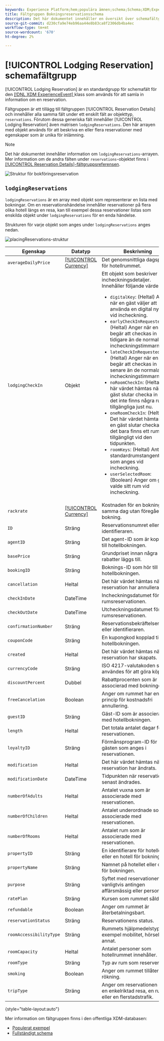```yaml
---
keywords: Experience Platform;hem;populära ämnen;schema;Schema;XDM;ExperienceEvent;fields;schemas;Schema design;field group;field group;reservation;placing;
title: Fältgruppen Bokningsreservationsschema
description: Det här dokumentet innehåller en översikt över schemafältgruppen Bokningsreservation.
source-git-commit: d230cfa9e74eb96aa44e8b83ca8f2306db4ba4ec
workflow-type: tm+mt
source-wordcount: '670'
ht-degree: 2%

---
```



# [!UICONTROL Lodging Reservation] schemafältgrupp

[!UICONTROL Lodging Reservation] är en standardgrupp för schemafält för den  [[!DNL XDM ExperienceEvent] ](../../classes/experienceevent.md) klass som används för att samla in information om en reservation.

Fältgruppen är ett tillägg till fältgruppen [!UICONTROL Reservation Details] och innehåller alla samma fält under ett enskilt fält av objekttyp, `reservations`. Förutom dessa generiska fält innehåller [!UICONTROL Lodging Reservation] även matrisen `lodgingReservations`. Den här arrayen med objekt används för att beskriva en eller flera reservationer med egenskaper som är unika för inlämning.

>[!NOTE]
>
>Det här dokumentet innehåller information om `lodgingReservations`-arrayen. Mer information om de andra fälten under `reservations`-objektet finns i [[!UICONTROL Reservation Details]-fältgruppsreferensen](./reservation-details.md).

![Struktur för bokföringsreservation](../../images/field-groups/lodging-reservation/structure.png)

## `lodgingReservations`

`lodgingReservations` är en array med objekt som representerar en lista med bokningar. Om en reservationshändelse innehåller reservationer på flera olika hotell längs en resa, kan till exempel dessa reservationer listas som enskilda objekt under `lodgingReservations` för en enda händelse.

Strukturen för varje objekt som anges under `lodgingReservations` anges nedan.

![placingReservations-struktur](../../images/field-groups/lodging-reservation/lodgingReservations.png)

| Egenskap | Datatyp | Beskrivning |
| --- | --- | --- |
| `averageDailyPrice` | [[!UICONTROL Currency]](../../data-types/currency.md) | Det genomsnittliga dagspriset för hotellrummet. |
| `lodgingCheckIn` | Objekt | Ett objekt som beskriver incheckningsdetaljer. Innehåller följande värden:<ul><li>`digitalKey`: (Heltal) Anger när en gäst väljer att använda en digital nyckel vid incheckning.</li><li>`earlyCheckInRequested`: (Heltal) Anger när en gäst begär att checkas in tidigare än de normala incheckningstimmarna.</li><li>`lateCheckInRequested`: (Heltal) Anger när en gäst begär att checkas in senare än de normala incheckningstimmarna.</li><li>`noRoomCheckIn`: (Heltal) Det här värdet hämtas när en gäst slutar checka in när det inte finns några rum tillgängliga just nu.</li><li>`oneRoomCheckIn`: (Heltal) Det här värdet hämtas när en gäst slutar checka in när det bara finns ett rum tillgängligt vid den tidpunkten.</li><li>`roomKeys`: (Heltal) Antalet standardrumstangenter som anges vid incheckning.</li><li>`userSelectedRoom`: (Boolean) Anger om gästen valde sitt rum vid incheckning.</li></ul> |
| `rackrate` | [[!UICONTROL Currency]](../../data-types/currency.md) | Kostnaden för en bokning samma dag utan föregående bokning. |
| `ID` | Sträng | Reservationsnumret eller identifieraren. |
| `agentID` | Sträng | Det agent-ID som är kopplat till hotellbokningen. |
| `basePrice` | Sträng | Grundpriset innan några rabatter läggs till. |
| `bookingID` | Sträng | Boknings-ID som hör till hotellbokningen. |
| `cancellation` | Heltal | Det här värdet hämtas när en reservation har annullerats. |
| `checkInDate` | DateTime | Incheckningsdatumet för rumsreservationen. |
| `checkOutDate` | DateTime | Utcheckningsdatumet för rumsreservationen. |
| `confirmationNumber` | Sträng | Reservationsbekräftelsenumret eller identifieraren. |
| `couponCode` | Sträng | En kupongkod kopplad till hotellbokningen. |
| `created` | Heltal | Det här värdet hämtas när en reservation har skapats. |
| `currencyCode` | Sträng | ISO 4217-valutakoden som användes för att göra köpet. |
| `discountPercent` | Dubbel | Rabattprocenten som är associerad med bokningen. |
| `freeCancelation` | Boolean | Anger om rummet har en princip för kostnadsfri annullering. |
| `guestID` | Sträng | Gäst-ID som är associerat med hotellbokningen. |
| `length` | Heltal | Det totala antalet dagar för reservationen. |
| `loyaltyID` | Sträng | Förmånsprogram-ID för gästen som anges i reservationen. |
| `modification` | Heltal | Det här värdet hämtas när en reservation har ändrats. |
| `modificationDate` | DateTime | Tidpunkten när reservationen senast ändrades. |
| `numberOfAdults` | Heltal | Antalet vuxna som är associerade med reservationen. |
| `numberOfChildren` | Heltal | Antalet underordnade som är associerade med reservationen. |
| `numberOfRooms` | Heltal | Antalet rum som är associerade med reservationen. |
| `propertyID` | Sträng | En identifierare för hotellet eller en hotell för bokningen. |
| `propertyName` | Sträng | Namnet på hotellet eller orten för bokningen. |
| `purpose` | Sträng | Syftet med reservationen, vanligtvis antingen affärsmässig eller personlig. |
| `ratePlan` | Sträng | Kursen som rummet såldes på. |
| `refundable` | Boolean | Anger om rummet är återbetalningsbart. |
| `reservationStatus` | Sträng | Reservationens status. |
| `roomAccessibilityType` | Sträng | Rummets hjälpmedelstyp, till exempel mobilitet, hörsel eller annat. |
| `roomCapacity` | Heltal | Antalet personer som hotellrummet innehåller. |
| `roomType` | Sträng | Typ av rum som reserveras. |
| `smoking` | Boolean | Anger om rummet tillåter rökning. |
| `tripType` | Sträng | Anger om reservationen gäller en enkelriktad resa, en rundtur eller en flerstadstrafik. |

{style=&quot;table-layout:auto&quot;}

Mer information om fältgruppen finns i den offentliga XDM-databasen:

* [Populerat exempel](https://github.com/adobe/xdm/blob/master/components/fieldgroups/experience-event/industry-verticals/experienceevent-lodging-reservation.example.1.json)
* [Fullständigt schema](https://github.com/adobe/xdm/blob/master/components/fieldgroups/experience-event/industry-verticals/experienceevent-lodging-reservation.schema.json)
